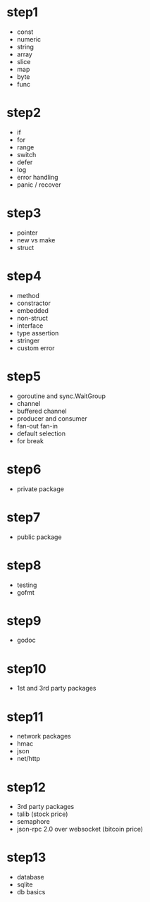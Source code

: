 # step1
- const
- numeric
- string
- array
- slice
- map
- byte
- func

# step2
- if
- for
- range
- switch
- defer
- log
- error handling
- panic / recover

# step3
- pointer
- new vs make
- struct

# step4
- method
- constractor
- embedded
- non-struct
- interface
- type assertion
- stringer
- custom error

# step5
- goroutine and sync.WaitGroup
- channel
- buffered channel
- producer and consumer
- fan-out fan-in
- default selection
- for break

# step6
- private package

# step7 
- public package

# step8
- testing
- gofmt

# step9
- godoc

# step10
- 1st and 3rd party packages


# step11
- network packages
- hmac
- json
- net/http

# step12
- 3rd party packages
- talib (stock price)
- semaphore
- json-rpc 2.0 over websocket (bitcoin price)

# step13 
- database
- sqlite
- db basics
